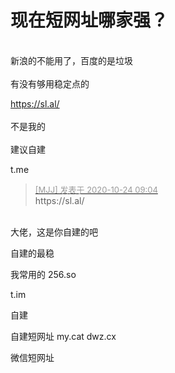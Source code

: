 # 现在短网址哪家强？


<br />
新浪的不能用了，百度的是垃圾<br />
<br />
有没有够用稳定点的

https://sl.al/<br />
<br />
不是我的<br />
<br />
建议自建<img id="aimg_I88Zc" onclick="zoom(this, this.src, 0, 0, 0)" class="zoom" src="https://cdn.jsdelivr.net/gh/hishis/forum-master/public/images/patch.gif" onmouseover="img_onmouseoverfunc(this)" onload="thumbImg(this)" border="0" alt="" />

t.me&nbsp;&nbsp;

<div class="quote"><blockquote><font size="2"><a href="https://www.hostloc.com/forum.php?mod=redirect&amp;goto=findpost&amp;pid=9344375&amp;ptid=757852" target="_blank"><font color="#999999">[MJJ] 发表于 2020-10-24 09:04</font></a></font><br />
https://sl.al/</blockquote></div><br />
大佬，这是你自建的吧

自建的最稳<img src="static/image/smiley/yct/012.gif" smilieid="31" border="0" alt="" />

我常用的 256.so

t.im

自建

自建短网址 my.cat dwz.cx

微信短网址

